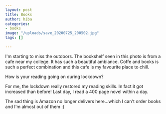 ```yaml
---
layout: post
title: Books
author: hiba
categories:
- books
image: "/uploads/save_20200725_200502.jpg"
tags: []

---
```

I'm starting to miss the outdoors. The bookshelf seen in this photo is from a cafe near my college. It has such a beautiful ambiance. Coffe and books is such a perfect combination and this cafe is my favourite place to chill. 

How is your reading going on during lockdown?

For me, the lockdown really restored my reading skills. In fact it got increased than before! Last day, I read a 400 page novel within a day. 

The sad thing is Amazon no longer delivers here...which I can't order books and I'm almost out of them :(